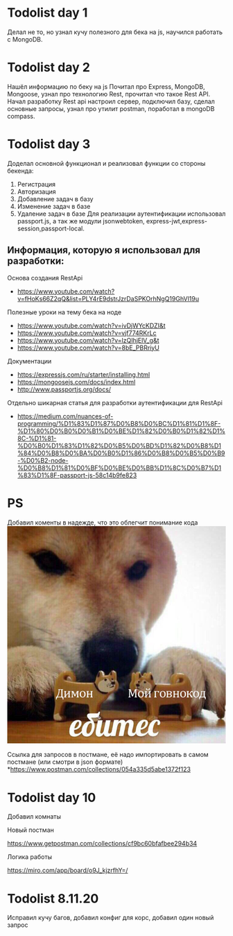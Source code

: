 # Todolist day 1
Делал не то, но узнал кучу полезного для бека на js, научился работать с MongoDB.
# Todolist day 2
Нашёл информацию по беку на js Почитал про Express, MongoDB, Mongoose, узнал про технологию Rest, прочитал что такое Rest API. Начал разработку Rest api настроил сервер, подключил базу, сделал основные запросы, узнал про утилит postman, поработал в mongoDB compass.
# Todolist day 3
Доделал основной функционал и реализовал функции со стороны бекенда:
1. Регистрация
2. Авторизация
3. Добавление задач в базу
4. Изменение задач в базе
5. Удаление задач в базе
Для реализации аутентификации использовал passport.js, а так же модули jsonwebtoken, express-jwt,express-session,passport-local.

Информация, которую я использовал для разработки:
---
Основа создания RestApi
* https://www.youtube.com/watch?v=fHoKs66Z2qQ&list=PLY4rE9dstrJzrDaSPKOrhNgQ19GhVl19u

Полезные уроки на тему бека на ноде
* https://www.youtube.com/watch?v=ivDjWYcKDZI&t
* https://www.youtube.com/watch?v=vjf774RKrLc
* https://www.youtube.com/watch?v=lzQIhjElV_g&t
* https://www.youtube.com/watch?v=8bE_PBRriyU

Документации
* https://expressjs.com/ru/starter/installing.html
* https://mongoosejs.com/docs/index.html
* http://www.passportjs.org/docs/

Отдельно шикарная статья для разработки аутентификации для RestApi
* https://medium.com/nuances-of-programming/%D1%83%D1%87%D0%B8%D0%BC%D1%81%D1%8F-%D1%80%D0%B0%D0%B1%D0%BE%D1%82%D0%B0%D1%82%D1%8C-%D1%81-%D0%B0%D1%83%D1%82%D0%B5%D0%BD%D1%82%D0%B8%D1%84%D0%B8%D0%BA%D0%B0%D1%86%D0%B8%D0%B5%D0%B9-%D0%B2-node-%D0%B8%D1%81%D0%BF%D0%BE%D0%BB%D1%8C%D0%B7%D1%83%D1%8F-passport-js-58c14b9fe823

# PS 
Добавил коменты в надежде, что это облегчит понимание кода
![Иллюстрация к проекту](https://github.com/SharagaBoiz/todolist/blob/Backend/j8ufbixp.jpg)

Ссылка для запросов в постмане, её надо импортировать в самом постмане (или смотри в json формате)
*https://www.postman.com/collections/054a335d5abe1372f123

# Todolist day 10
Добавил комнаты  

Новый постман

https://www.getpostman.com/collections/cf9bc60bfafbee294b34

Логика работы

https://miro.com/app/board/o9J_kjzrfhY=/

# Todolist 8.11.20

Исправил кучу багов, добавил конфиг для корс, добавил один новый запрос 




